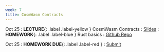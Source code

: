```yaml
---
week: 7
title: CosmWasm Contracts
---
```


Oct 25
: **LECTURE**{: .label .label-yellow } CosmWasm Contracts
  : [Slides](https://docs.google.com/presentation/d/1PykmquJ112JpzLgkI6mBg19rY83GmpyewNL7qw3QHi8/edit#slide=id.g51da6455d5_0_0)
: **HOMEWORK**{: .label .label-blue } Rust basics
  : [Github Repo](https://github.com/BerkeleyBlockchain/fa23-dev-decal/tree/main/hw7-cosmwasm)

Oct 25
: **HOMEWORK DUE**{: .label .label-red }
  : [Submit](https://www.gradescope.com/courses/608052/assignments/3598406)
